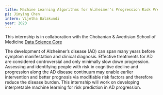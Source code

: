 ```yaml
---
title: Machine Learning Algorithms for Alzheimer's Progression Risk Prediction
pi: Jinying Chen
intern: Vijetha Balakundi
year: 2023
---
```


This internship is in collaboration with the Chobanian & Avedisian School of
Medicine [Data Science Core](https://www.bumc.bu.edu/camed/research/cores/data-science-core-dsc/)

The development of Alzheimer’s disease (AD) can span many years before symptom manifestation and clinical diagnosis.
Effective treatments for AD are considered controversial and only minimally slow down progression. Assessing and
identifying people with risk in cognitive decline and progression along the AD disease continuum may enable earlier
intervention and better prognosis via modifiable risk factors and therefore reduce the disease burden. This internship
will work on developing interpretable machine learning for risk prediction in AD progression.